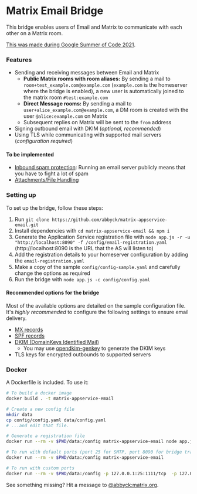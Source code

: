 # Matrix Email Bridge

This bridge enables users of Email and Matrix to communicate with each other on a Matrix room.

[This was made during Google Summer of Code 2021](https://matrix.org/blog/2021/05/20/google-summer-of-code-2021#abhinav-krishna-c-k-first-class-email-bridge).

### Features

* Sending and receiving messages between Email and Matrix
  * **Public Matrix rooms with room aliases:** By sending a mail to `room+test_example.com@example.com` (`example.com` is the homeserver where the bridge is enabled), a new user is automatically joined to the matrix room `#test:example.com`
  * **Direct Message rooms:** By sending a mail to `user+alice_example.com@example.com`, a DM room is created with the user `@alice:example.com` on Matrix
  * Subsequent replies on Matrix will be sent to the `from` address
* Signing outbound email with DKIM (*optional, recommended*)
* Using TLS while communicating with supported mail servers (*configuration required*)

#### To be implemented
* [Inbound spam protection](https://github.com/abbyck/matrix-appservice-email/issues/6): Running an email server publicly means that you have to fight a lot of spam
* [Attachments/File Handling](https://github.com/abbyck/matrix-appservice-email/issues/7)

### Setting up

To set up the bridge, follow these steps:

1. Run `git clone https://github.com/abbyck/matrix-appservice-email.git`
2. Install dependencies with `cd matrix-appservice-email && npm i`
3. Generate the Application Service registration file with `node app.js -r -u "http://localhost:8090" -f /config/email-registration.yaml` (http://localhost:8090 is the URL that the AS will listen to)
4. Add the registration details to your homeserver configuration by adding the `email-registration.yaml`
5. Make a copy of the sample `config/config-sample.yaml` and carefully change the options as required
6. Run the bridge with `node app.js -c config/config.yaml`

#### Recommended options for the bridge

Most of the available options are detailed on the sample configuration file. It's _highly recommended_ to configure the following settings to ensure email delivery.

* [MX records](https://www.cloudflare.com/en-in/learning/dns/dns-records/dns-mx-record/)
* [SPF records](https://en.wikipedia.org/wiki/Sender_Policy_Framework)
* [DKIM (DomainKeys Identified Mail)](https://en.wikipedia.org/wiki/DomainKeys_Identified_Mail)
  - You may use [opendkim-genkey](http://www.opendkim.org/opendkim-genkey.8.html) to generate the DKIM keys
* TLS keys for encrypted outbounds to supported servers

### Docker

A Dockerfile is included. To use it:

```sh
# To build a docker image
docker build . -t matrix-appservice-email

# Create a new config file
mkdir data
cp config/config.yaml data/config.yaml
# ...and edit that file.

# Generate a registration file
docker run --rm -v $PWD/data:/config matrix-appservice-email node app.js -r -u "http://localhost:8090" -f /config/email-registration.yaml

# To run with default ports (port 25 for SMTP, port 8090 for bridge traffic)
docker run --rm -v $PWD/data:/config matrix-appservice-email

# To run with custom ports
docker run --rm -v $PWD/data:/config -p 127.0.0.1:25:1111/tcp  -p 127.0.0.1:8090:2222/tcp matrix-appservice-email
```

See something missing? Hit a message to [@abbyck:matrix.org](https://matrix.to/#/@abbyck:matrix.org).
